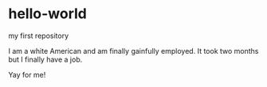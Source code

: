 # hello-world
my first repository

I am a white American and am finally gainfully employed.
It took two months but I finally have a job.

Yay for me!
